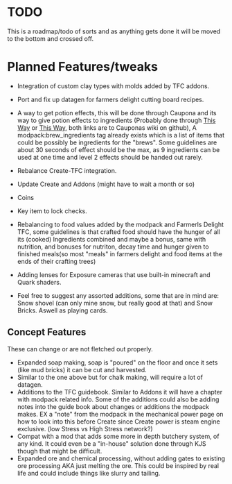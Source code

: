 # TODO

This is a roadmap/todo of sorts and as anything gets done it will be moved to the bottom and crossed off.

# Planned Features/tweaks

- Integration of custom clay types with molds added by TFC addons.

- Port and fix up datagen for farmers delight cutting board recipes.

- A way to get potion effects, this will be done through Caupona and its way to give potion effects to ingredients (Probably done through [This Way](https://github.com/TeamMoegMC/Caupona/wiki/Spice-Recipe) or [This Way](https://github.com/TeamMoegMC/Caupona/wiki/Full-guide-to-add-frying-&-cooking-recipe#ingredient-handling), both links are to Cauponas wiki on github), A modpack:brew_ingredients tag already exists which is a list of items that could be possibly be ingredients for the "brews". Some guidelines are about 30 seconds of effect should be the max, as 9 ingredients can be used at one time and level 2 effects should be handed out rarely.

- Rebalance Create-TFC integration.

- Update Create and Addons (might have to wait a month or so)

- Coins

- Key item to lock checks.

- Rebalancing to food values added by the modpack and Farmerls Delight TFC, some guidelines is that crafted food should have the hunger of all its (cooked) Ingredients combined and maybe a bonus, same with nutrition, and bonuses for nutriton, decay time and hunger given to finished meals(so most "meals" in farmers delight and food items at the ends of their crafting trees)

- Adding lenses for Exposure cameras that use built-in minecraft and Quark shaders.

- Feel free to suggest any assorted additions, some that are in mind are: Snow shovel (can only mine snow, but really good at that) and Snow Bricks. Aswell as playing cards.
## Concept Features

These can change or are not fletched out properly.

- Expanded soap making, soap is "poured" on the floor and once it sets (like mud bricks) it can be cut and harvested. 
- Similar to the one above but for chalk making, will require a lot of datagen. 
- Additions to the TFC guidebook. Similar to Addons it will have a chapter with modpack related info. Some of the additions could also be adding notes into the guide book about changes or additions the modpack makes. EX a "note" from the modpack in the mechanical power page on how to look into this before Create since Create power is steam engine exclusive. (low Stress vs High Stress network?) 
- Compat with a mod that adds some more in depth butchery system, of any kind. It could even be a "in-house" solution done through KJS though that might be difficult.
- Expanded ore and chemical processing, without adding gates to existing ore processing AKA just melting the ore. This could be inspired by real life and could include things like slurry and tailing.
